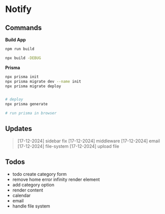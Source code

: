 # Notify

##

## Commands

**Build App**

```sh
npm run build
```

```sh
npx build -DEBUG
```

**Prisma**

```sh
npx prisma init
npx prisma migrate dev --name init
npx prisma migrate deploy


# deploy
npx prisma generate

# run prisma in browser
```

## Updates

> [17-12-2024] sidebar fix 
> [17-12-2024] middleware
> [17-12-2024] email
> [17-12-2024] file-system
> [17-12-2024] upload file


## Todos

- todo create category form
- remove home error infinity render element
- add category option
- render content
- calendar
- email
- handle file system
